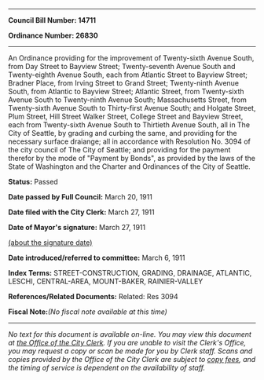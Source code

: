 

********

**Council Bill Number: 14711**
   
**Ordinance Number: 26830**
********

 An Ordinance providing for the improvement of Twenty-sixth Avenue South, from Day Street to Bayview Street; Twenty-seventh Avenue South and Twenty-eighth Avenue South, each from Atlantic Street to Bayview Street; Bradner Place, from Irving Street to Grand Street; Twenty-ninth Avenue South, from Atlantic to Bayview Street; Atlantic Street, from Twenty-sixth Avenue South to Twenty-ninth Avenue South; Massachusetts Street, from Twenty-sixth Avenue South to Thirty-first Avenue South; and Holgate Street, Plum Street, Hill Street Walker Street, College Street and Bayview Street, each from Twenty-sixth Avenue South to Thirtieth Avenue South, all in The City of Seattle, by grading and curbing the same, and providing for the necessary surface draiange; all in accordance with Resolution No. 3094 of the city council of The City of Seattle; and providing for the payment therefor by the mode of "Payment by Bonds", as provided by the laws of the State of Washington and the Charter and Ordinances of the City of Seattle.

**Status:** Passed
   
**Date passed by Full Council:** March 20, 1911
   
**Date filed with the City Clerk:** March 27, 1911
   
**Date of Mayor's signature:** March 27, 1911
   
[(about the signature date)](/~public/approvaldate.htm)
   
   
   
**Date introduced/referred to committee:** March 6, 1911
   
   
**Index Terms:** STREET-CONSTRUCTION, GRADING, DRAINAGE, ATLANTIC, LESCHI, CENTRAL-AREA, MOUNT-BAKER, RAINIER-VALLEY

**References/Related Documents:** Related: Res 3094

**Fiscal Note:**_(No fiscal note available at this time)_
********

_No text for this document is available on-line. You may view this document at [the Office of the City Clerk](http://www.seattle.gov/leg/clerk/contactUs.htm). If you are unable to visit the Clerk's Office, you may request a copy or scan be made for you by Clerk staff. Scans and copies provided by the Office of the City Clerk are subject to [copy fees](http://clerk.seattle.gov/~public/clerkfees.htm), and the timing of service is dependent on the availability of staff._

